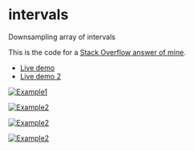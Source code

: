 # intervals
Downsampling array of intervals

This is the code for a [Stack Overflow answer of mine](https://stackoverflow.com/a/53981775/4039976).

- [Live demo](https://ggerganov.github.io/intervals/)
- [Live demo 2](https://ggerganov.github.io/intervals2/)

<a href="https://https://i.stack.imgur.com/iOwSP.png" target="_blank">![Example1](https://i.stack.imgur.com/iOwSP.png)</a>

<a href="https://i.stack.imgur.com/NZhZV.png" target="_blank">![Example2](https://i.stack.imgur.com/NZhZV.png)</a>

<a href="https://i.imgur.com/GYtDnrS.gif" target="_blank">![Example2](https://imgur.com/2jU08wR.gif)</a>

<a href="https://i.stack.imgur.com/EDIsz.png" target="_blank">![Example2](https://i.stack.imgur.com/EDIsz.png)</a>


